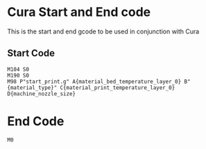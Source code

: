 # Cura Start and End code

This is the start and end gcode to be used in conjunction with Cura

## Start Code

```
M104 S0
M190 S0
M98 P"start_print.g" A{material_bed_temperature_layer_0} B"{material_type}" C{material_print_temperature_layer_0} D{machine_nozzle_size}
```

# End Code

```
M0
```